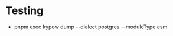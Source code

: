 # Testing
- pnpm exec kypow dump --dialect postgres --moduleType esm

<!-- PROJECT_ROOT="$(pwd)" npx tsx .kypow/entry.ts -->
<!-- npx kypow -->
<!-- PROJECT_ROOT="$(pwd)" npx tsx .kypow/entry.ts -->